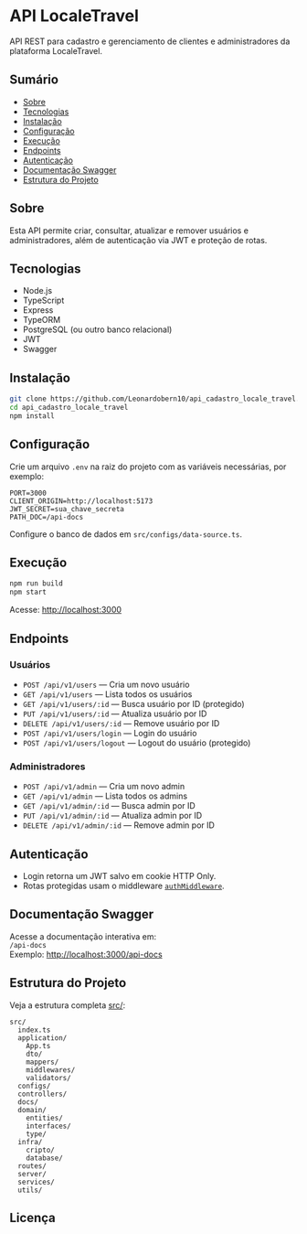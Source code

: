 # API LocaleTravel

API REST para cadastro e gerenciamento de clientes e administradores da plataforma LocaleTravel.

## Sumário

- [Sobre](#sobre)
- [Tecnologias](#tecnologias)
- [Instalação](#instalação)
- [Configuração](#configuração)
- [Execução](#execução)
- [Endpoints](#endpoints)
- [Autenticação](#autenticação)
- [Documentação Swagger](#documentação-swagger)
- [Estrutura do Projeto](#estrutura-do-projeto)

## Sobre

Esta API permite criar, consultar, atualizar e remover usuários e administradores, além de autenticação via JWT e proteção de rotas.

## Tecnologias

- Node.js
- TypeScript
- Express
- TypeORM
- PostgreSQL (ou outro banco relacional)
- JWT
- Swagger

## Instalação

```sh
git clone https://github.com/Leonardobern10/api_cadastro_locale_travel.git
cd api_cadastro_locale_travel
npm install
```

## Configuração

Crie um arquivo `.env` na raiz do projeto com as variáveis necessárias, por exemplo:

```
PORT=3000
CLIENT_ORIGIN=http://localhost:5173
JWT_SECRET=sua_chave_secreta
PATH_DOC=/api-docs
```

Configure o banco de dados em `src/configs/data-source.ts`.

## Execução

```sh
npm run build
npm start
```

Acesse: [http://localhost:3000](http://localhost:3000)

## Endpoints

### Usuários

- `POST /api/v1/users` — Cria um novo usuário
- `GET /api/v1/users` — Lista todos os usuários
- `GET /api/v1/users/:id` — Busca usuário por ID (protegido)
- `PUT /api/v1/users/:id` — Atualiza usuário por ID
- `DELETE /api/v1/users/:id` — Remove usuário por ID
- `POST /api/v1/users/login` — Login do usuário
- `POST /api/v1/users/logout` — Logout do usuário (protegido)

### Administradores

- `POST /api/v1/admin` — Cria um novo admin
- `GET /api/v1/admin` — Lista todos os admins
- `GET /api/v1/admin/:id` — Busca admin por ID
- `PUT /api/v1/admin/:id` — Atualiza admin por ID
- `DELETE /api/v1/admin/:id` — Remove admin por ID

## Autenticação

- Login retorna um JWT salvo em cookie HTTP Only.
- Rotas protegidas usam o middleware [`authMiddleware`](src/application/middlewares/authMiddleware.ts).

## Documentação Swagger

Acesse a documentação interativa em:  
`/api-docs`  
Exemplo: [http://localhost:3000/api-docs](http://localhost:3000/api-docs)

## Estrutura do Projeto

Veja a estrutura completa [src/](src):

```
src/
  index.ts
  application/
    App.ts
    dto/
    mappers/
    middlewares/
    validators/
  configs/
  controllers/
  docs/
  domain/
    entities/
    interfaces/
    type/
  infra/
    cripto/
    database/
  routes/
  server/
  services/
  utils/
```

## Licença
